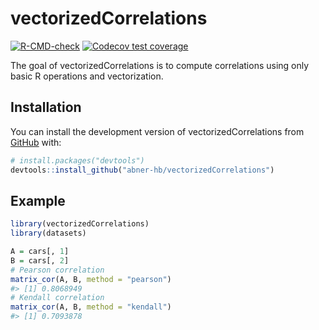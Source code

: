 
<!-- README.md is generated from README.Rmd. Please edit that file -->

# vectorizedCorrelations

<!-- badges: start -->

[![R-CMD-check](https://github.com/abner-hb/vectorizedCorrelations/actions/workflows/R-CMD-check.yaml/badge.svg)](https://github.com/abner-hb/vectorizedCorrelations/actions/workflows/R-CMD-check.yaml)
[![Codecov test
coverage](https://codecov.io/gh/abner-hb/vectorizedCorrelations/branch/main/graph/badge.svg)](https://app.codecov.io/gh/abner-hb/vectorizedCorrelations?branch=main)
<!-- badges: end -->

The goal of vectorizedCorrelations is to compute correlations using only
basic R operations and vectorization.

## Installation

You can install the development version of vectorizedCorrelations from
[GitHub](https://github.com/) with:

``` r
# install.packages("devtools")
devtools::install_github("abner-hb/vectorizedCorrelations")
```

## Example

``` r
library(vectorizedCorrelations)
library(datasets)

A = cars[, 1]
B = cars[, 2]
# Pearson correlation
matrix_cor(A, B, method = "pearson")
#> [1] 0.8068949
# Kendall correlation
matrix_cor(A, B, method = "kendall")
#> [1] 0.7093878
```
